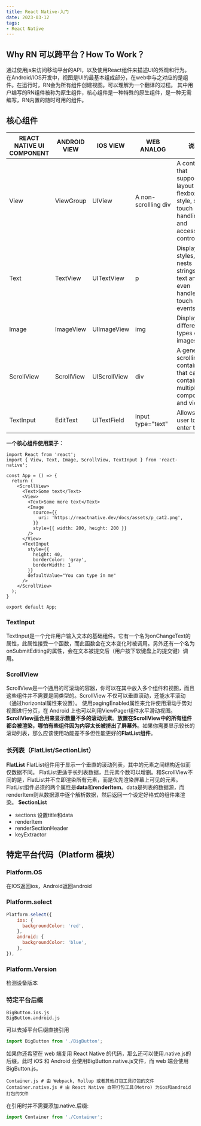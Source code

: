 ```yaml
---
title: React Native-入门
date: 2023-03-12
tags:
- React Native
---
```


## Why RN 可以跨平台？How To Work？
通过使用js来访问移动平台的API，以及使用React组件来描述UI的外观和行为。
在Android/IOS开发中，视图是UI的最基本组成部分，在web中与之对应的是组件。在运行时，RN会为所有组件创建视图。可以理解为一个翻译的过程。
其中用户编写的RN组件被称为原生组件，核心组件是一种特殊的原生组件，是一种无需编写，RN内置的随时可用的组件。

## 核心组件
| REACT NATIVE UI COMPONENT | ANDROID VIEW | IOS VIEW     | WEB ANALOG           | 说明                                                                                                  |
| ------------------------- | ------------ | ------------ | -------------------- | ----------------------------------------------------------------------------------------------------- |
| View                      | ViewGroup    | UIView       | A non-scrollling div | A container that supports layout with flexbox, style, some touch handling, and accessibility controls |
| Text                      | TextView     | UITextView   | p                    | Displays, styles, and nests strings of text and even handles touch events                             |
| Image                     | ImageView    | UIImageView  | img                  | Displays different types of images                                                                    |
| ScrollView                | ScrollView   | UIScrollView | div                  | A generic scrolling container that can contain multiple components and views                          |
| TextInput                 | EditText     | UITextField  | input type="text"    | Allows the user to enter text                                                                         |

**一个核心组件使用栗子：**
```tsx
import React from 'react';
import { View, Text, Image, ScrollView, TextInput } from 'react-native';

const App = () => {
  return (
    <ScrollView>
      <Text>Some text</Text>
      <View>
        <Text>Some more text</Text>
        <Image
          source={{
            uri: 'https://reactnative.dev/docs/assets/p_cat2.png',
          }}
          style={{ width: 200, height: 200 }}
        />
      </View>
      <TextInput
        style={{
          height: 40,
          borderColor: 'gray',
          borderWidth: 1
        }}
        defaultValue="You can type in me"
      />
    </ScrollView>
  );
}

export default App;
```

### TextInput
TextInput是一个允许用户输入文本的基础组件。它有一个名为onChangeText的属性，此属性接受一个函数，而此函数会在文本变化时被调用。另外还有一个名为onSubmitEditing的属性，会在文本被提交后（用户按下软键盘上的提交键）调用。

### ScrollView
ScrollView是一个通用的可滚动的容器，你可以在其中放入多个组件和视图，而且这些组件并不需要是同类型的。ScrollView 不仅可以垂直滚动，还能水平滚动（通过horizontal属性来设置）。
使用pagingEnabled属性来允许使用滑动手势对视图进行分页，在 Android 上也可以利用ViewPager组件水平滑动视图。
**ScrollView适合用来显示数量不多的滚动元素**。**放置在ScrollView中的所有组件都会被渲染，哪怕有些组件因为内容太长被挤出了屏幕外**。如果你需要显示较长的滚动列表，那么应该使用功能差不多但性能更好的**FlatList组件**。

### 长列表（FlatList/SectionList）
**FlatList**
FlatList组件用于显示一个垂直的滚动列表，其中的元素之间结构近似而仅数据不同。
FlatList更适于长列表数据，且元素个数可以增删。和ScrollView不同的是，FlatList并不立即渲染所有元素，而是优先渲染屏幕上可见的元素。
FlatList组件必须的两个属性是**data**和**renderItem**。data是列表的数据源，而renderItem则从数据源中逐个解析数据，然后返回一个设定好格式的组件来渲染。
**SectionList**
- sections 设置title和data
- renderItem
- renderSectionHeader
- keyExtractor


## 特定平台代码（Platform 模块）
### Platform.OS
在IOS返回ios，Android返回android
### Platform.select
```js
Platform.select({
    ios: {
      backgroundColor: 'red',
    },
    android: {
      backgroundColor: 'blue',
    },
}),
```
### Platform.Version
检测设备版本
### 特定平台后缀
```
BigButton.ios.js
BigButton.android.js
```
可以去掉平台后缀直接引用
```js
import BigButton from './BigButton';
```
如果你还希望在 web 端复用 React Native 的代码，那么还可以使用.native.js的后缀。此时 iOS 和 Android 会使用BigButton.native.js文件，而 web 端会使用BigButton.js。
```
Container.js # 由 Webpack, Rollup 或者其他打包工具打包的文件
Container.native.js # 由 React Native 自带打包工具(Metro) 为ios和android 打包的文件
```
在引用时并不需要添加.native.后缀:
```js
import Container from './Container';
```
